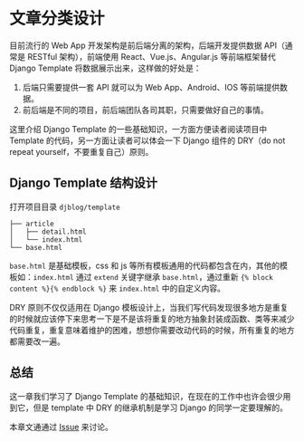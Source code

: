 # 文章分类设计

目前流行的 Web App 开发架构是前后端分离的架构，后端开发提供数据 API（通常是 RESTful 架构），前端使用 React、Vue.js、Angular.js 等前端框架替代 Django Template 将数据展示出来，这样做的好处是：

1. 后端只需要提供一套 API 就可以为 Web App、Android、IOS 等前端提供数据。
2. 前后端是不同的项目，前后端团队各司其职，只需要做好自己的事情。

这里介绍 Django Template 的一些基础知识，一方面方便读者阅读项目中 Template 的代码，另一方面让读者可以体会一下 Django 组件的 DRY（do not repeat yourself，不要重复自己）原则。

## Django Template 结构设计
打开项目目录 `djblog/template`
```
├── article
│   ├── detail.html
│   └── index.html
└── base.html
```

`base.html` 是基础模板，css 和 js 等所有模板通用的代码都包含在内，其他的模板如：`index.html` 通过 `extend` 关键字继承 `base.html`，通过重新 `{% block content %}{% endblock %}` 来 `index.html` 中的自定义内容。

DRY 原则不仅仅适用在 Django 模板设计上，当我们写代码发现很多地方是重复的时候就应该停下来思考一下是不是该将重复的地方抽象封装成函数、类等来减少代码重复，重复意味着维护的困难，想想你需要改动代码的时候，所有重复的地方都需要改一遍。

## 总结
这一章我们学习了 Django Template 的基础知识，在现在的工作中也许会很少用到它，但是 template 中 DRY 的继承机制是学习 Django 的同学一定要理解的。

本章文通通过 [Issue](#) 来讨论。
